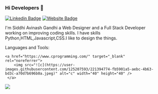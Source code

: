 ### Hi Developers 👋
[![Linkedin Badge](https://img.shields.io/badge/-siddhi-blue?style=flat-square&logo=Linkedin&logoColor=white&link=https://www.linkedin.com/in/siddhi--01629954/)](https://www.linkedin.com/in/siddhi-gandhi-408078266/?lipi=urn%3Ali%3Apage%3Ad_flagship3_feed%3BBkj4UNNlS2m1amOba9rA%2Bg%3D%3D)
[![Website Badge](https://img.shields.io/badge/StackOverflow-siddhi-yellow)](https://stackoverflow.com/users/21198294/siddhi)

I'm
Siddhi Avinash Gandhi a Web Designer and a Full Stack Developer working on improving coding skills. I have skills Python,HTML,Javascript,CSS.I like to design the things.

Languages and Tools: 

    <a href="https://www.cprogramming.com/" target="_blank" rel="noreferrer">
        <img src="![c](https://user-images.githubusercontent.com/125207593/221394774-fb5901a5-aebc-4b63-bd3c-a70d7b696b0a.jpeg)" alt="c" width="40" height="40" />
     </a>
   

![](https://clipboardjs.com/assets/images/clippy.svg)
<!--
**siddhigandhi874/siddhigandhi874** is a ✨ _special_ ✨ repository because its `README.md` (this file) appears on your GitHub profile.

Here are some ideas to get you started:

- 🔭 I’m currently working on ...
- 🌱 I’m currently learning ...
- 👯 I’m looking to collaborate on ...
- 🤔 I’m looking for help with ...
- 💬 Ask me about ...
- 📫 How to reach me: ...
- 😄 Pronouns: ...
- ⚡ Fun fact: .....

-->
